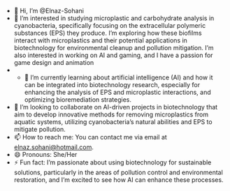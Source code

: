 - 👋 Hi, I’m @Elnaz-Sohani
- 👀 I’m interested in studying microplastic and carbohydrate analysis in cyanobacteria, specifically focusing on the extracellular polymeric substances (EPS) they produce. I’m exploring how these biofilms interact with microplastics and their potential applications in biotechnology for environmental cleanup and pollution mitigation. I’m also interested in working on AI and gaming, and I have a passion for game design and animation
- - 🌱 I’m currently learning about artificial intelligence (AI) and how it can be integrated into biotechnology research, especially for enhancing the analysis of EPS and microplastic interactions, and optimizing bioremediation strategies.  
- 💞️ I’m looking to collaborate on AI-driven projects in biotechnology that aim to develop innovative methods for removing microplastics from aquatic systems, utilizing cyanobacteria’s natural abilities and EPS to mitigate pollution.  
- 📫 How to reach me: You can contact me via email at elnaz.sohani@hotmail.com.  
- 😄 Pronouns: She/Her
- ⚡ Fun fact: I’m passionate about using biotechnology for sustainable solutions, particularly in the areas of pollution control and environmental restoration, and I’m excited to see how AI can enhance these processes.  

<!---
Elnaz-Sohani/Elnaz-Sohani is a ✨ special ✨ repository because its `README.md` (this file) appears on your GitHub profile.
You can click the Preview link to take a look at your changes.
--->
